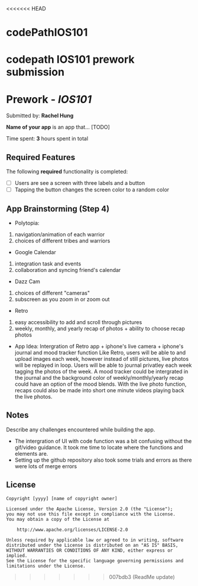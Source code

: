 <<<<<<< HEAD
# codePathIOS101
codepath IOS101 prework submission
=======
# Prework - *IOS101*

Submitted by: **Rachel Hung**

**Name of your app** is an app that... [TODO] 

Time spent: **3** hours spent in total

## Required Features

The following **required** functionality is completed:

- [ ] Users are see a screen with three labels and a button
- [ ] Tapping the button changes the screen color to a random color

## App Brainstorming (Step 4)
- Polytopia:
1. navigation/animation of each warrior
2. choices of different tribes and warriors
- Google Calendar
1. integration task and events
2. collaboration and syncing friend's calendar
- Dazz Cam
1. choices of different "cameras"
2. subscreen as you zoom in or zoom out
- Retro
1. easy accessibility to add and scroll through pictures
2. weekly, monthly, and yearly recap of photos + ability to choose recap photos

- App Idea: 
Intergration of Retro app + iphone's live camera + iphone's journal and mood tracker function
Like Retro, users will be able to and upload images each week, however instead of still pictures, live photos will be replayed in loop. Users will be able to journal privatley each week tagging the photos of the week. A mood tracker could be intergrated in the journal and the background color of weekly/monthly/yearly recap could have an option of the mood blends. With the live photo function, recaps could also be made into short one minute videos playing back the live photos. 

## Notes

Describe any challenges encountered while building the app.
- The intergration of UI with code function was a bit confusing without the gif/video guidance. It took me time to locate where the functions and elements are.
- Setting up the github repository also took some trials and errors as there were lots of merge errors

## License

    Copyright [yyyy] [name of copyright owner]

    Licensed under the Apache License, Version 2.0 (the "License");
    you may not use this file except in compliance with the License.
    You may obtain a copy of the License at

        http://www.apache.org/licenses/LICENSE-2.0

    Unless required by applicable law or agreed to in writing, software
    distributed under the License is distributed on an "AS IS" BASIS,
    WITHOUT WARRANTIES OR CONDITIONS OF ANY KIND, either express or implied.
    See the License for the specific language governing permissions and
    limitations under the License.
>>>>>>> 007bdb3 (ReadMe update)
